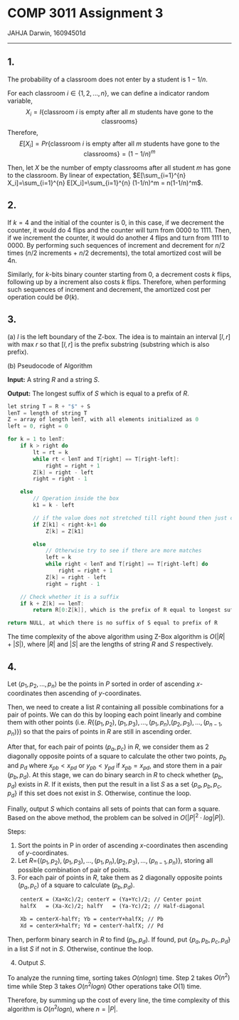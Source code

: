 # COMP 3011 Assignment 3

JAHJA Darwin, 16094501d

---

## 1.

The probability of a classroom does not enter by a student is $1-1/n$.

For each classroom $i \in \{1,2,...,n\}$, we can define a indicator random variable, 
$$
X_i = I\{\text{classroom } i\text{ is empty after all } m \text{ students have gone to the classrooms}\}
$$
Therefore, 
$$
E[X_i] = Pr\{\text{classroom } i \text{ is empty after all } m \text{ students have gone to the classrooms}\} = (1-1/n)^m
$$

Then, let $X$ be the number of empty classrooms after all student $m$ has gone to the classroom. By linear of expectation, $E[\sum_{i=1}^{n} X_i]=\sum_{i=1}^{n} E[X_i]=\sum_{i=1}^{n} (1-1/n)^m = n(1-1/n)^m$.

## 2.

If $k = 4$ and the initial of the counter is 0, in this case, if we decrement the counter, it would do 4 flips and the counter will turn from 0000 to 1111. Then, if we increment the counter, it would do another 4 flips and turn from 1111 to 0000. By performing such sequences of increment and decrement for $n/2$ times ($n/2$ increments + $n/2$ decrements), the total amortized cost will be 4n.

Similarly, for $k$-bits binary counter starting from 0, a decrement costs $k$ flips, following up by a increment also costs $k$ flips. Therefore, when performing such sequences of increment and decrement, the amortized cost per operation could be $\Theta(k)$.

## 3.

(a) $l$ is the left boundary of the Z-box. The idea is to maintain an interval $[l, r]$ with max $r$ so that $[l,r]$ is the prefix substring (substring which is also prefix).

(b) Pseudocode of Algorithm

**Input:** A string $R$ and a string $S$.

**Output:** The longest suffix of $S$ which is equal to a prefix of $R$.

```c
let string T = R + "$" + S
lenT = length of string T
Z = array of length lenT, with all elements initialized as 0
left = 0, right = 0

for k = 1 to lenT:
    if k > right do
        lt = rt = k
        while rt < lenT and T[right] == T[right-left]:
            right = right + 1
        Z[k] = right - left
        right = right - 1

    else
        // Operation inside the box
        k1 = k - left

        // if the value does not stretched till right bound then just copy it
        if Z[k1] < right-k+1 do
            Z[k] = Z[k1]

        else
            // Otherwise try to see if there are more matches
            left = k
            while right < lenT and T[right] == T[right-left] do
                right = right + 1
            Z[k] = right - left
            right = right - 1

    // Check whether it is a suffix
    if k + Z[k] == lenT:
        return R[0:Z[k]], which is the prefix of R equal to longest suffix of S

return NULL, at which there is no suffix of S equal to prefix of R
```

The time complexity of the above algorithm using Z-Box algorithm is $O(|R|+|S|)$, where $|R|$ and $|S|$ are the lengths of string $R$ and $S$ respectively.

## 4.

Let $\langle p_1,p_2,...,p_n \rangle$ be the points in $P$ sorted in order of ascending $x$-coordinates then ascending of $y$-coordinates.

Then, we need to create a list $R$ containing all possible combinations for a pair of points. We can do this by looping each point linearly and combine them with other points (i.e. $R${$(p_1,p_2),(p_1,p_3),...,(p_1,p_n),$$(p_2,p_3),...,(p_{n-1},p_n)$}) so that the pairs of points in $R$ are still in ascending order.

After that, for each pair of points $(p_a,p_c)$ in $R$, we consider them as 2 diagonally opposite points of a square to calculate the other two points, $p_b$ and $p_d$ where $x_{pb}<x_{pd}$ or $y_{pb}<y_{pd}$ if $x_{pb}=x_{pd}$, and store them in a pair $(p_b,p_d)$. At this stage, we can do binary search in $R$ to check whether $(p_b,p_d)$ exists in $R$. If it exists, then put the result in a list $S$ as a set {$p_a,p_b,p_c,p_d$} if this set does not exist in $S$. Otherwise, continue the loop.

Finally, output $S$ which contains all sets of points that can form a square. Based on the above method, the problem can be solved in $O(|P|^{2}\cdot log|P|)$.

Steps:

1. Sort the points in P in order of ascending $x$-coordinates then ascending of $y$-coordinates.
2. Let $R=${$(p_1,p_2),(p_1,p_3),...,(p_1,p_n),$$(p_2,p_3),...,(p_{n-1},p_n)$}, storing all possible combination of pair of points.
3. For each pair of points in $R$, take them as 2 diagonally opposite points $(p_a,p_c)$ of a square to calculate $(p_b,p_d)$.

```tex
    centerX = (Xa+Xc)/2; centerY = (Ya+Yc)/2; // Center point
    halfX   = (Xa-Xc)/2; halfY   = (Ya-Yc)/2; // Half-diagonal

    Xb = centerX-halfY; Yb = centerY+halfX; // Pb
    Xd = centerX+halfY; Yd = centerY-halfX; // Pd
```
Then, perform binary search in $R$ to find $(p_b,p_d)$. If found, put {$p_a,p_b,p_c,p_d$} in a list $S$ if not in $S$. Otherwise, continue the loop.

4. Output $S$.

To analyze the running time, sorting takes $O(nlogn)$ time. Step 2 takes $O(n^2)$ time while Step 3 takes $O(n^{2}logn)$ Other operations take $O(1)$ time.

Therefore, by summing up the cost of every line, the time complexity of this algorithm is $O(n^{2}logn)$, where $n=|P|$.